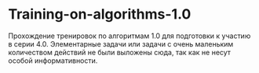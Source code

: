 # Training-on-algorithms-1.0
Прохождение тренировок по алгоритмам 1.0 для подготовки к участию в серии 4.0. Элементарные задачи или задачи с очень маленьким количеством действий не были выложены сюда, так как не несут особой информативности.
